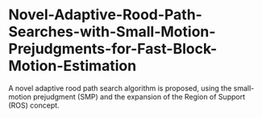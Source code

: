 # Novel-Adaptive-Rood-Path-Searches-with-Small-Motion-Prejudgments-for-Fast-Block-Motion-Estimation
A novel adaptive rood path search algorithm is proposed, using the small-motion prejudgment (SMP) and the expansion of the Region of Support (ROS) concept.
